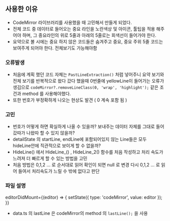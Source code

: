 ## 사용한 이유

- CodeMirror 라이브러리를 사용했을 때 고민해서 만들게 되었다.
- 전체 코드 중 데이터로 들어오는 중요 라인을 노란색상 및 아이콘, 툴팁을 적용 해주어야 하며, 그 중요라인의 위로 5줄과 아래의 5줄로는 회색선이 들어가야 한다.
- 요약으로 볼 시에는 중요 하지 않은 코드들은 숨겨주고 중요, 중요 주위 5줄 코드는 보여주게 되어야 한다. 전체보기도 가능해야함

### 오류발생

- 처음에 계획 했던 코드 자체는 `PastLineExtraction()` 처럼 넣어주니 요약 보기와 전체 보기를 반복적으로 왔다 갔다 했을때 0번줄에 yellowLine이 들어가는 오류가 생김으로 `codeMirror?.removeLineClass(0, 'wrap', 'highlight');` 같은 조건과 method 를 사용해야했다.
- 또한 번호가 부정확하게 나오는 현상도 발견 ( 0 계속 포함 됨 )

### 고민

- 번호가 어떻게 하면 확실하게 나올 수 있을까? 보내주는 데이터 자체를 그대로 들어갔따가 나왔따 할 수 있지 않을까?
- detailState 의 startLine, endLine에 포함되어있지 않는 Line들은 모두 hideLine안에 직관적으로 보이게 할 수 없을까?
- HideLine() 에서 HideLine\_() , HideLine_2() 함수를 처음 작성하고 처리 속도가 느려져 더 빠르게 할 수 있는 방법을 고민
- 처음 방법은 0,1,2 ... 로 순서대로 읽어 확인이 되면 null 로 변경 다시 0,1,2 ... 로 읽어 들여서 처리속도가 느릴 수 밖에 없다고 판단

### 파일 설명

editorDidMount={(editor) => {
setState({ type: 'codeMirror', value: editor });
}}

- data.ts 의 lastLine 은 codeMirror의 method 의 `lastLine();` 을 사용
